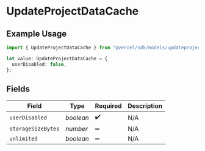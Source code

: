 # UpdateProjectDataCache

## Example Usage

```typescript
import { UpdateProjectDataCache } from "@vercel/sdk/models/updateprojectop.js";

let value: UpdateProjectDataCache = {
  userDisabled: false,
};
```

## Fields

| Field              | Type               | Required           | Description        |
| ------------------ | ------------------ | ------------------ | ------------------ |
| `userDisabled`     | *boolean*          | :heavy_check_mark: | N/A                |
| `storageSizeBytes` | *number*           | :heavy_minus_sign: | N/A                |
| `unlimited`        | *boolean*          | :heavy_minus_sign: | N/A                |